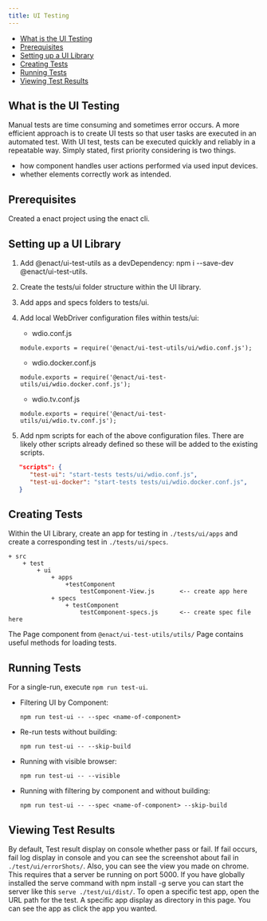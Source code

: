 ```yaml
---
title: UI Testing
---
```

<nav role="navigation" class="page-toc">

- [What is the UI Testing](#what-is-the-ui-testing)
- [Prerequisites](#prerequisites)
- [Setting up a UI Library](#setting-up-a-ui-library)
- [Creating Tests](#creating-tests)
- [Running Tests](#running-tests)
- [Viewing Test Results](#viewing-test-results)

</nav>

## What is the UI Testing
Manual tests are time consuming and sometimes error occurs. A more efficient approach is to create UI tests so that user tasks are executed in an automated test. With UI test, tests can be executed quickly and reliably in a repeatable way. Simply stated, first priority considering is two things.
* how component handles user actions performed via used input devices.
* whether elements correctly work as intended.

## Prerequisites
Created a enact project using the enact cli.

## Setting up a UI Library
1. Add @enact/ui-test-utils as a devDependency: npm i --save-dev @enact/ui-test-utils.

2. Create the tests/ui folder structure within the UI library.

3. Add apps and specs folders to tests/ui.

4. Add local WebDriver configuration files within tests/ui:

	- wdio.conf.js 
	```JS
	module.exports = require('@enact/ui-test-utils/ui/wdio.conf.js');
	```

	- wdio.docker.conf.js
	```JS
	module.exports = require('@enact/ui-test-utils/ui/wdio.docker.conf.js');
	```

	- wdio.tv.conf.js
	```JS
	module.exports = require('@enact/ui-test-utils/ui/wdio.tv.conf.js');
	```

5. Add npm scripts for each of the above configuration files. There are likely other scripts already defined so these will be added to the existing scripts.
```JSON
   "scripts": {
	  "test-ui": "start-tests tests/ui/wdio.conf.js",
	  "test-ui-docker": "start-tests tests/ui/wdio.docker.conf.js",
   }
```

## Creating Tests
Within the UI Library, create an app for testing in `./tests/ui/apps` and create a corresponding test in `./tests/ui/specs`.

	+ src
		+ test
			+ ui
				+ apps
					+testComponent
						testComponent-View.js		<-- create app here
				+ specs
					+ testComponent
						testComponent-specs.js		<-- create spec file here

The Page component from `@enact/ui-test-utils/utils/` Page contains useful methods for loading tests.

## Running Tests
For a single-run, execute `npm run test-ui`. 

* Filtering UI by Component:

	`npm run test-ui -- --spec <name-of-component>`

* Re-run tests without building:

	`npm run test-ui -- --skip-build`

* Running with visible browser:

	`npm run test-ui -- --visible`

* Running with filtering by component and without building:

	`npm run test-ui -- --spec <name-of-component> --skip-build`

## Viewing Test Results
By default, Test result display on console whether pass or fail.
If fail occurs, fail log display in console and you can see the screenshot about fail in `./test/ui/errorShots/`.
Also, you can see the view you made on chrome. This requires that a server be running on port 5000. If you have globally installed the serve command with npm install -g serve you can start the server like this `serve ./test/ui/dist/`.
To open a specific test app, open the URL path for the test. A specific app display as directory in this page. You can see the app as click the app you wanted.